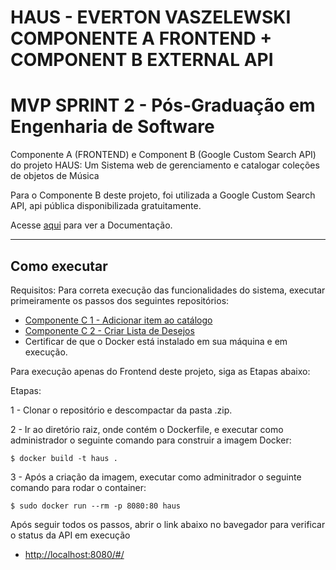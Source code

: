 # HAUS - EVERTON VASZELEWSKI COMPONENTE A FRONTEND + COMPONENT B EXTERNAL API
# MVP SPRINT 2 - Pós-Graduação em Engenharia de Software

Componente A (FRONTEND) e Component B (Google Custom Search API) do projeto HAUS: Um Sistema web de gerenciamento e catalogar coleções de objetos de Música


Para o Componente B deste projeto, foi utilizada a Google Custom Search API, api pública disponibilizada gratuitamente.

Acesse [aqui](https://console.cloud.google.com/apis/library/customsearch.googleapis.com?hl=pt-br) para ver a Documentação.


---
## Como executar 

Requisitos:
Para correta execução das funcionalidades do sistema, executar primeiramente os passos dos seguintes repositórios:
- [Componente C 1 - Adicionar item ao catálogo](https://github.com/Vaszelewski/pucrio-mvp-sprint2-haus-component-c-1)
- [Componente C 2 - Criar Lista de Desejos](https://github.com/Vaszelewski/pucrio-mvp-sprint2-haus-component-c-2)
- Certificar de que o Docker está instalado em sua máquina e em execução.


Para execução apenas do Frontend deste projeto, siga as Etapas abaixo:


Etapas:


1 - Clonar o repositório e descompactar da pasta .zip.

2 - Ir ao diretório raiz, onde contém o Dockerfile, e executar como administrador o seguinte comando para construir a imagem Docker:
```
$ docker build -t haus .
```

3 - Após a criação da imagem, executar como adminitrador o seguinte comando para rodar o container:
```
$ sudo docker run --rm -p 8080:80 haus
```

Após seguir todos os passos, abrir o link abaixo no bavegador para verificar o status da API em execução
-  [http://localhost:8080/#/](http://localhost:8080/#/)


